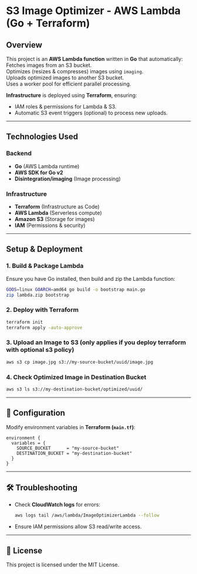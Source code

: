 # S3 Image Optimizer - AWS Lambda (Go + Terraform)

## Overview
This project is an **AWS Lambda function** written in **Go** that automatically:
 Fetches images from an S3 bucket.  
 Optimizes (resizes & compresses) images using `imaging`.  
 Uploads optimized images to another S3 bucket.  
 Uses a worker pool for efficient parallel processing.  

**Infrastructure** is deployed using **Terraform**, ensuring:
- IAM roles & permissions for Lambda & S3.
- Automatic S3 event triggers (optional) to process new uploads.

---

## Technologies Used

### Backend
- **Go** (AWS Lambda runtime)
- **AWS SDK for Go v2**
- **Disintegration/imaging** (Image processing)

### Infrastructure
- **Terraform** (Infrastructure as Code)
- **AWS Lambda** (Serverless compute)
- **Amazon S3** (Storage for images)
- **IAM** (Permissions & security)

---

## Setup & Deployment

### 1. Build & Package Lambda
Ensure you have Go installed, then build and zip the Lambda function:
```sh
GOOS=linux GOARCH=amd64 go build -o bootstrap main.go
zip lambda.zip bootstrap
```

### 2. Deploy with Terraform
```sh
terraform init
terraform apply -auto-approve
```

### 3. Upload an Image to S3 (only applies if you deploy terraform with optional s3 policy)
```sh
aws s3 cp image.jpg s3://my-source-bucket/uuid/image.jpg
```

### 4. Check Optimized Image in Destination Bucket
```sh
aws s3 ls s3://my-destination-bucket/optimized/uuid/
```

---

## 🔧 Configuration
Modify environment variables in **Terraform (`main.tf`)**:
```hcl
environment {
  variables = {
    SOURCE_BUCKET      = "my-source-bucket"
    DESTINATION_BUCKET = "my-destination-bucket"
  }
}
```

---

## 🛠 Troubleshooting
- Check **CloudWatch logs** for errors:
  ```sh
  aws logs tail /aws/lambda/ImageOptimizerLambda --follow
  ```
- Ensure IAM permissions allow S3 read/write access.

---

## 📜 License
This project is licensed under the MIT License.
